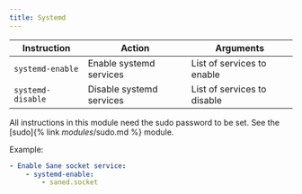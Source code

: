 ```yaml
---
title: Systemd
---
```


| Instruction       | Action                   | Arguments                   |
| ----------------- | ------------------------ | --------------------------- |
| `systemd-enable`  | Enable systemd services  | List of services to enable  |
| `systemd-disable` | Disable systemd services | List of services to disable |

All instructions in this module need the sudo password to be set. See the [sudo]{% link _modules_/sudo.md %} module.

Example:

```yaml
- Enable Sane socket service:
    - systemd-enable:
        - saned.socket
```
